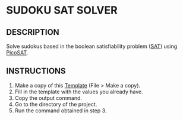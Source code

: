 # SUDOKU SAT SOLVER
## DESCRIPTION
Solve sudokus based in the boolean satisfiability problem ([SAT](https://en.wikipedia.org/wiki/Boolean_satisfiability_problem)) using [PicoSAT](http://fmv.jku.at/picosat/#license).

## INSTRUCTIONS
1. Make a copy of this [Template](https://docs.google.com/spreadsheets/d/1rd8iAS85u3_tvrnMjX1qa3-lBpkvhdP2gK_TOauqyb8/edit?usp=sharing) (File > Make a copy).
2. Fill in the template with the values you already have.
3. Copy the output command.
4. Go to the directory of the project.
5. Run the command obtained in step 3.